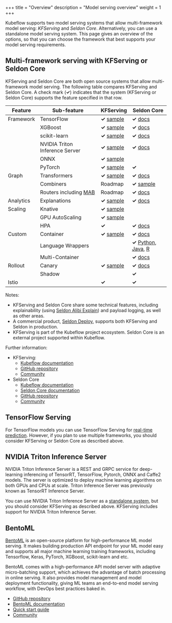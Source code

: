 +++
title = "Overview"
description = "Model serving overview"
weight = 1
+++

Kubeflow supports two model serving systems that allow multi-framework model
serving: *KFServing* and *Seldon Core*. Alternatively, you can use a
standalone model serving system. This page gives an overview of the options, so
that you can choose the framework that best supports your model serving
requirements.

## Multi-framework serving with KFServing or Seldon Core

KFServing and Seldon Core are both open source systems that allow
multi-framework model serving. The following table compares
KFServing and Seldon Core. A check mark (**&check;**) indicates that the system
(KFServing or Seldon Core) supports the feature specified in that row.

<div class="table-responsive">
  <table class="table table-bordered">
    <thead class="thead-light">
      <tr>
        <th>Feature</th>
        <th>Sub-feature</th>
        <th>KFServing</th>
        <th>Seldon Core</th>
      </tr>
    </thead>
    <tbody>
      <tr>
        <td>Framework</td>
        <td>TensorFlow</td>
        <td><b>&check;</b> <a href="https://github.com/kubeflow/kfserving/tree/master/docs/samples/tensorflow">sample</a></td>
        <td><b>&check;</b> <a href="https://docs.seldon.io/projects/seldon-core/en/latest/servers/tensorflow.html">docs</a></td>
      </tr>
      <tr>
        <td></td>
        <td>XGBoost</td>
        <td><b>&check;</b> <a href="https://github.com/kubeflow/kfserving/tree/master/docs/samples/xgboost">sample</a></td>
        <td><b>&check;</b> <a href="https://docs.seldon.io/projects/seldon-core/en/latest/servers/xgboost.html">docs</a></td>
      </tr>
      <tr>
        <td></td>
        <td>scikit-learn</td>
        <td><b>&check;</b> <a href="https://github.com/kubeflow/kfserving/tree/master/docs/samples/sklearn">sample</a></td>
        <td><b>&check;</b> <a href="https://docs.seldon.io/projects/seldon-core/en/latest/servers/sklearn.html">docs</a></td>
      </tr>
      <tr>
        <td></td>
        <td>NVIDIA Triton Inference Server</td>
        <td><b>&check;</b> <a href="https://github.com/kubeflow/kfserving/tree/master/docs/samples/triton">sample</a></td>
        <td><b>&check;</b> <a href="https://docs.seldon.io/projects/seldon-core/en/latest/examples/nvidia_mnist.html">docs</a></td>
      </tr>
      <tr>
        <td></td>
        <td>ONNX</td>
        <td><b>&check;</b> <a href="https://github.com/kubeflow/kfserving/tree/master/docs/samples/onnx">sample</a></td>
        <td></td>
      </tr>
      <tr>
        <td></td>
        <td>PyTorch</td>
        <td><b>&check;</b> <a href="https://github.com/kubeflow/kfserving/tree/master/docs/samples/pytorch">sample</a></td>
        <td><b>&check;</b></td>
      </tr>
      <tr>
        <td>Graph</td>
        <td>Transformers</td>
        <td><b>&check;</b> <a href="https://github.com/kubeflow/kfserving/blob/master/docs/samples/transformer/image_transformer/kfserving_sdk_transformer.ipynb">sample</a></td>
        <td><b>&check;</b> <a href="https://docs.seldon.io/projects/seldon-core/en/latest/examples/transformer_spam_model.html">docs</a></td>
      </tr>
      <tr>
        <td></td>
        <td>Combiners</td>
        <td>Roadmap</td>
        <td><b>&check;</b> <a href="https://docs.seldon.io/projects/seldon-core/en/latest/examples/openvino_ensemble.html">sample</a></td>
      </tr>
      <tr>
        <td></td>
        <td>Routers including <a href="https://en.wikipedia.org/wiki/Multi-armed_bandit">MAB</a></td>
        <td>Roadmap</td>
        <td><b>&check;</b> <a href="https://docs.seldon.io/projects/seldon-core/en/latest/analytics/routers.html">docs</a></td>
      </tr>
      <tr>
        <td>Analytics</td>
        <td>Explanations</td>
        <td><b>&check;</b> <a href="https://github.com/kubeflow/kfserving/tree/master/docs/samples/explanation/alibi">sample</a></td>
        <td><b>&check;</b> <a href="https://docs.seldon.io/projects/seldon-core/en/latest/analytics/explainers.html">docs</a></td>
      </tr>
      <tr>
        <td>Scaling</td>
        <td>Knative</td>
        <td><b>&check;</b> <a href="https://github.com/kubeflow/kfserving/tree/master/docs/samples/autoscaling">sample</a></td>
        <td></td>
      </tr>
      <tr>
        <td></td>
        <td>GPU AutoScaling</td>
        <td><b>&check;</b> <a href="https://github.com/kubeflow/kfserving/tree/master/docs/samples/autoscaling">sample</a></td>
        <td></td>
      </tr>
      <tr>
        <td></td>
        <td>HPA</td>
        <td><b>&check;</b></td>
        <td><b>&check;</b> <a href="https://docs.seldon.io/projects/seldon-core/en/latest/graph/scaling.html#autoscaling-seldon-deployments">docs</a></td>
      </tr>
      <tr>
        <td>Custom</td>
        <td>Container</td>
        <td><b>&check;</b> <a href="https://github.com/kubeflow/kfserving/tree/master/docs/samples/custom">sample</a></td>
        <td><b>&check;</b> <a href="https://docs.seldon.io/projects/seldon-core/en/latest/wrappers/language_wrappers.html">docs</a></td>
      </tr>
      <tr>
        <td></td>
        <td>Language Wrappers</td>
        <td></td>
        <td><b>&check;</b> <a href="https://docs.seldon.io/projects/seldon-core/en/latest/python/index.html">Python</a>, <a href="https://docs.seldon.io/projects/seldon-core/en/latest/java/README.html">Java</a>, <a href="https://docs.seldon.io/projects/seldon-core/en/latest/R/README.html">R</a></td>
      </tr>
      <tr>
        <td></td>
        <td>Multi-Container</td>
        <td></td>
        <td><b>&check;</b> <a href="https://docs.seldon.io/projects/seldon-core/en/latest/graph/inference-graph.html">docs</a></td>
      </tr>
      <tr>
        <td>Rollout</td>
        <td>Canary</td>
        <td><b>&check;</b> <a href="https://github.com/kubeflow/kfserving/tree/master/docs/samples/rollouts">sample</a></td>
        <td><b>&check;</b> <a href="https://docs.seldon.io/projects/seldon-core/en/latest/examples/istio_canary.html">docs</a></td>
      </tr>
      <tr>
        <td></td>
        <td>Shadow</td>
        <td></td>
        <td><b>&check;</b></td>
      </tr>
      <tr>
        <td>Istio</td>
        <td></td>
        <td><b>&check;</b></td>
        <td><b>&check;</b></td>
      </tr>
    </tbody>
  </table>
</div>

Notes:

   * KFServing and Seldon Core share some technical features, including
     explainability (using [Seldon Alibi
     Explain](https://github.com/SeldonIO/alibi)) and payload logging, as well
     as other areas.
   * A commercial product,
     [Seldon Deploy](https://www.seldon.io/tech/products/deploy/), supports both
     KFServing and Seldon in production.
   * KFServing is part of the Kubeflow project ecosystem. Seldon Core is an
     external project supported within Kubeflow.

Further information:

 * KFServing:
   * [Kubeflow documentation](/docs/components/serving/kfserving/)
   * [GitHub repository](https://github.com/kubeflow/kfserving)
   * [Community](/docs/about/community/)
 * Seldon Core
   * [Kubeflow documentation](/docs/components/serving/seldon/)
   * [Seldon Core documentation](https://docs.seldon.io/projects/seldon-core/en/latest/)
   * [GitHub repository](https://github.com/SeldonIO/seldon-core)
   * [Community](https://docs.seldon.io/projects/seldon-core/en/latest/developer/community.html)

## TensorFlow Serving

For TensorFlow models you can use TensorFlow Serving for
[real-time prediction](/docs/components/serving/tfserving_new).
However, if you plan to use multiple frameworks, you should consider KFServing
or Seldon Core as described above.

## NVIDIA Triton Inference Server

NVIDIA Triton Inference Server is a REST and GRPC service for deep-learning
inferencing of TensorRT, TensorFlow, Pytorch, ONNX and Caffe2 models. The server is
optimized to deploy machine learning algorithms on both GPUs and
CPUs at scale. Triton Inference Server was previously known as TensorRT Inference Server.

You can use NVIDIA Triton Inference Server as a
[standalone system](/docs/components/serving/tritoninferenceserver),
but you should consider KFServing as described above. KFServing includes support
for NVIDIA Triton Inference Server.

## BentoML

[BentoML](https://bentoml.org) is an open-source platform for high-performance ML model
serving. It makes building production API endpoint for your ML model easy and supports
all major machine learning training frameworks, including Tensorflow, Keras, PyTorch,
XGBoost, scikit-learn and etc.

BentoML comes with a high-performance API model server with adaptive micro-batching
support, which achieves the advantage of batch processing in online serving. It also
provides model management and model deployment functionality, giving ML teams an
end-to-end model serving workflow, with DevOps best practices baked in.

   * [GitHub repository](https://github.com/bentoml/BentoML)
   * [BentoML documentation](https://docs.bentoml.org)
   * [Quick start guide](https://docs.bentoml.org/en/latest/quickstart.html)
   * [Community](https://join.slack.com/t/bentoml/shared_invite/enQtNjcyMTY3MjE4NTgzLTU3ZDc1MWM5MzQxMWQxMzJiNTc1MTJmMzYzMTYwMjQ0OGEwNDFmZDkzYWQxNzgxYWNhNjAxZjk4MzI4OGY1Yjg)
